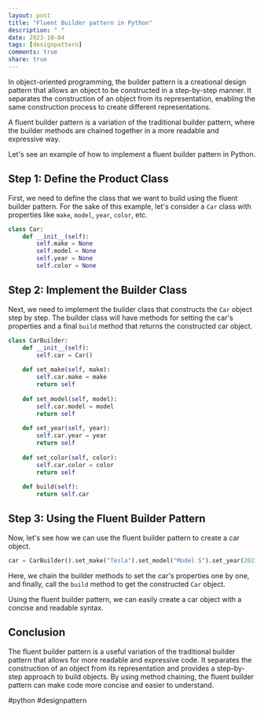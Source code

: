 ```yaml
---
layout: post
title: "Fluent Builder pattern in Python"
description: " "
date: 2023-10-04
tags: [designpattern]
comments: true
share: true
---
```


In object-oriented programming, the builder pattern is a creational design pattern that allows an object to be constructed in a step-by-step manner. It separates the construction of an object from its representation, enabling the same construction process to create different representations.

A fluent builder pattern is a variation of the traditional builder pattern, where the builder methods are chained together in a more readable and expressive way.

Let's see an example of how to implement a fluent builder pattern in Python.

## Step 1: Define the Product Class

First, we need to define the class that we want to build using the fluent builder pattern. For the sake of this example, let's consider a `Car` class with properties like `make`, `model`, `year`, `color`, etc.

```python
class Car:
    def __init__(self):
        self.make = None
        self.model = None
        self.year = None
        self.color = None
```

## Step 2: Implement the Builder Class

Next, we need to implement the builder class that constructs the `Car` object step by step. The builder class will have methods for setting the car's properties and a final `build` method that returns the constructed car object.

```python
class CarBuilder:
    def __init__(self):
        self.car = Car()
    
    def set_make(self, make):
        self.car.make = make
        return self
    
    def set_model(self, model):
        self.car.model = model
        return self
    
    def set_year(self, year):
        self.car.year = year
        return self
    
    def set_color(self, color):
        self.car.color = color
        return self
    
    def build(self):
        return self.car
```

## Step 3: Using the Fluent Builder Pattern

Now, let's see how we can use the fluent builder pattern to create a car object.

```python
car = CarBuilder().set_make("Tesla").set_model("Model S").set_year(2021).set_color("Red").build()
```

Here, we chain the builder methods to set the car's properties one by one, and finally, call the `build` method to get the constructed `Car` object.

Using the fluent builder pattern, we can easily create a car object with a concise and readable syntax.

## Conclusion

The fluent builder pattern is a useful variation of the traditional builder pattern that allows for more readable and expressive code. It separates the construction of an object from its representation and provides a step-by-step approach to build objects. By using method chaining, the fluent builder pattern can make code more concise and easier to understand.

#python #designpattern